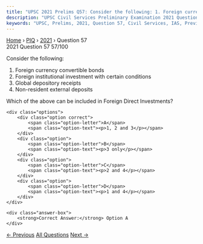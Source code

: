 ```yaml
---
title: "UPSC 2021 Prelims Q57: Consider the following: 1. Foreign currency convertible bond..."
description: "UPSC Civil Services Preliminary Examination 2021 Question 57 with options and answer"
keywords: "UPSC, Prelims, 2021, Question 57, Civil Services, IAS, Previous Year Questions"
---
```


<nav class="breadcrumb">
    <a href="../../">Home</a>
    <span>›</span>
    <a href="../">PIQ</a>
    <span>›</span>
    <a href="./">2021</a>
    <span>›</span>
    <span>Question 57</span>
</nav>

<div class="question-header">
    <div class="question-meta">
        <span class="year-badge">2021</span>
        <span class="question-number">Question 57</span>
        <span class="progress">57/100</span>
    </div>
    <div class="progress-bar">
        <div class="progress-fill" style="width: 57.0%"></div>
    </div>
</div>

<div class="question-content">
    <div class="question-text">
        <p>Consider the following:</p>
<ol>
<li>Foreign currency convertible bonds</li>
<li>Foreign institutional investment with certain conditions</li>
<li>Global depository receipts</li>
<li>Non-resident external deposits</li>
</ol>
<p>Which of the above can be included in Foreign Direct Investments?</p>
    </div>
    
    <div class="options">
        <div class="option correct">
            <span class="option-letter">A</span>
            <span class="option-text"><p>1, 2 and 3</p></span>
        </div>
        <div class="option">
            <span class="option-letter">B</span>
            <span class="option-text"><p>3 only</p></span>
        </div>
        <div class="option">
            <span class="option-letter">C</span>
            <span class="option-text"><p>2 and 4</p></span>
        </div>
        <div class="option">
            <span class="option-letter">D</span>
            <span class="option-text"><p>1 and 4</p></span>
        </div>
    </div>

    <div class="answer-box">
        <strong>Correct Answer:</strong> Option A
    </div>
</div>

<div class="question-nav">
    <a href="../q056-indian-government-bond-yields-are-influenced-by-wh/" class="nav-btn prev">← Previous</a>
    <a href="../" class="nav-btn center">All Questions</a>
    <a href="../q058-consider-the-following-statements-the-effect-of-de/" class="nav-btn next">Next →</a>
</div>
